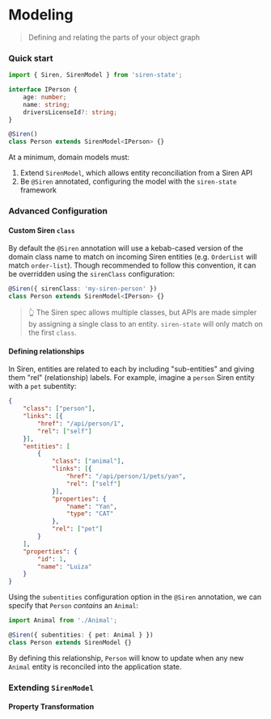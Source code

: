 # Modeling
> Defining and relating the parts of your object graph

### Quick start
```typescript
import { Siren, SirenModel } from 'siren-state';

interface IPerson {
    age: number;
    name: string;
    driversLicenseId?: string;
}

@Siren()
class Person extends SirenModel<IPerson> {}
```
At a minimum, domain models must:

1. Extend `SirenModel`, which allows entity reconciliation from a Siren API
1. Be `@Siren` annotated, configuring the model with the `siren-state` framework

### Advanced Configuration
#### Custom Siren `class`
By default the `@Siren` annotation will use a kebab-cased version of the domain class name to match on incoming Siren entities (e.g. `OrderList` will match `order-list`). Though recommended to follow this convention, it can be overridden using the `sirenClass` configuration:

```typescript
@Siren({ sirenClass: 'my-siren-person' })
class Person extends SirenModel<IPerson> {}
```
> 👆 The Siren spec allows multiple classes, but APIs are made simpler by assigning a single class to an entity. `siren-state` will only match on the first `class`.

#### Defining relationships
In Siren, entities are related to each by including "sub-entities" and giving them "rel" (relationship) labels. For example, imagine a `person`
Siren entity with a `pet` subentity:

```json
{
    "class": ["person"],
    "links": [{
        "href": "/api/person/1",
        "rel": ["self"]
    }],
    "entities": [
        {
            "class": ["animal"],
            "links": [{
                "href": "/api/person/1/pets/yan",
                "rel": ["self"]
            }],
            "properties": {
                "name": "Yan",
                "type": "CAT"
            },
            "rel": ["pet"]
        }
    ],
    "properties": {
        "id": 1,
        "name": "Luiza"
    }
}
```

Using the `subentities` configuration option in the `@Siren` annotation, we can specify that `Person` _contains_ an `Animal`:

```typescript
import Animal from './Animal';

@Siren({ subentities: { pet: Animal } })
class Person extends SirenModel {}
```

By defining this relationship, `Person` will know to update when any new `Animal` entity is reconciled into the application state.

### Extending `SirenModel`


#### Property Transformation
####
